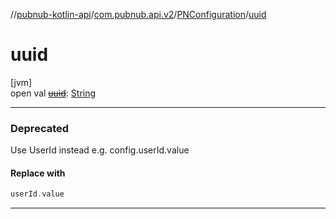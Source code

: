 //[pubnub-kotlin-api](../../../index.md)/[com.pubnub.api.v2](../index.md)/[PNConfiguration](index.md)/[uuid](uuid.md)

# uuid

[jvm]\
open val [~~uuid~~](uuid.md): [String](https://kotlinlang.org/api/latest/jvm/stdlib/kotlin/-string/index.html)

---

### Deprecated

Use UserId instead e.g. config.userId.value

#### Replace with

```kotlin
userId.value
```
---
